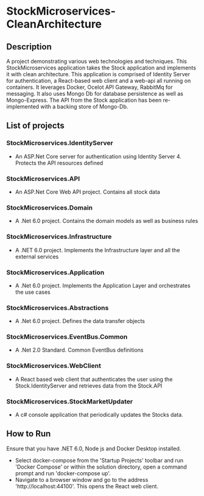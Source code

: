 # StockMicroservices-CleanArchitecture

## Description

A project demonstrating various web technologies and techniques. This StockMicroservices application takes the Stock application and implements it with clean architecture. This application is comprised of Identity Server for authentication, a React-based web client and a web-api all running on containers. It leverages Docker, Ocelot API Gateway, RabbitMq for messaging. It also uses Mongo Db for database persistence as well as Mongo-Express. The API from the Stock application has been re-implemented with a backing store of Mongo-Db. 

## List of projects

### StockMicroservices.IdentityServer

* An ASP.Net Core server for authentication using Identity Server 4. Protects the API resources defined

### StockMicroservices.API

* An ASP.Net Core Web API project. Contains all stock data 

### StockMicroservices.Domain

* A .Net 6.0 project. Contains the domain models as well as business rules

### StockMicroservices.Infrastructure

* A .NET 6.0 project. Implements the Infrastructure layer and all the external services

### StockMicroservices.Application

* A .Net 6.0 project. Implements the Application Layer and orchestrates the use cases

### StockMicroservices.Abstractions

* A .Net 6.0 project. Defines the data transfer objects

### StockMicroservices.EventBus.Common

* A .Net 2.0 Standard. Common EventBus definitions 

### StockMicroservices.WebClient

* A React based web client that authenticates the user using the Stock.IdentityServer and retrieves data from the Stock.API

### StockMicroservices.StockMarketUpdater

* A c# console application that periodically updates the Stocks data.


## How to Run

Ensure that you have .NET 6.0, Node js and Docker Desktop installed. 

* Select docker-compose from the 'Startup Projects' toolbar and run 'Docker Compose' or within the solution directory, open a command prompt and run 'docker-compose up'.
* Navigate to a browser window and go to the address 'http://localhost:44100'. This opens the React web client.
